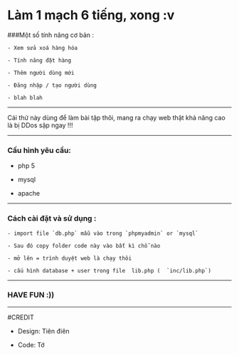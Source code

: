 # Làm 1 mạch 6 tiếng, xong :v

###Một số tính năng cơ bản : 
    
    - Xem sửa xoá hàng hóa 
     
    - Tính năng đặt hàng 
    
    - Thêm người dùng mới 
    
    - Đăng nhập / tạo người dùng 
    
    - blah blah 
    
    
---


Cái thứ này dùng để làm bài tập thôi, mang ra chạy web thật khả năng cao là bị DDos  sập ngay !!! 


---

### Cấu hình yêu cầu:

- php 5

- mysql

- apache 



---

### Cách cài đặt và sử dụng :


    
    - import file `db.php` mẫu vào trong `phpmyadmin` or `mysql`
    
    - Sau đó copy folder code này vào bất kì chỗ nào
    
    - mở lên = trình duyệt web là chạy thôi
    
    - cấu hình database + user trong file  lib.php (  `inc/lib.php`) 
    


---

### HAVE FUN :)) 



---



#CREDIT

- Design: Tiên điên


- Code: Tớ
